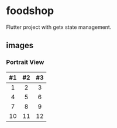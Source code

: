 # foodshop

Flutter project with getx state management.

## images

### Portrait View

| #1 | #2 | #3 |
|:---:|:---:|:---:|
|1|2|3
|4|5|6
|7|8|9
|10|11|12

